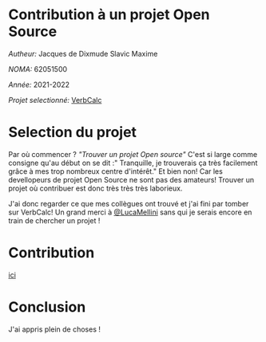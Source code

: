 # Contribution à un projet Open Source

*Autheur:* Jacques de Dixmude Slavic Maxime

*NOMA:* 62051500

*Année:* 2021-2022

*Projet selectionné:* [VerbCalc](https://github.com/ErykPiasecki07/VerbCalc)

# Selection du projet

Par où commencer ? _"Trouver un projet Open source"_ C'est si large comme consigne qu'au début on se dit :" Tranquille, je trouverais ça très facilement grâce à mes trop nombreux centre d'intérêt." Et bien non!
Car les devellopeurs de projet Open Source ne sont pas des amateurs! Trouver un projet où contribuer est donc très très très laborieux.

J'ai donc regarder ce que mes collègues ont trouvé et j'ai fini par tomber sur VerbCalc! 
Un grand merci à [@LucaMellini](https://github.com/LucaMellinis) sans qui je serais encore en train de chercher un projet ! 

# Contribution
 [ici](https://github.com/ErykPiasecki07/VerbCalc/pull/35)

# Conclusion

J'ai appris plein de choses !